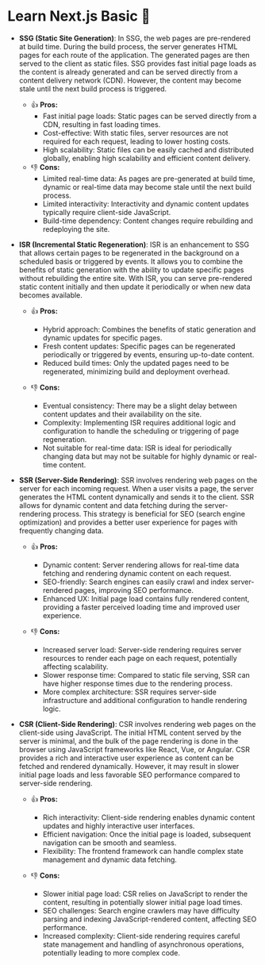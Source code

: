 # Learn Next.js Basic 🚀️

* **SSG (Static Site Generation)**: In SSG, the web pages are pre-rendered at build time. During the build process, the server generates HTML pages for each route of the application. The generated pages are then served to the client as static files. SSG provides fast initial page loads as the content is already generated and can be served directly from a content delivery network (CDN). However, the content may become stale until the next build process is triggered.

  * 👍 **Pros:**
    * Fast initial page loads: Static pages can be served directly from a CDN, resulting in fast loading times.
    * Cost-effective: With static files, server resources are not required for each request, leading to lower hosting costs.
    * High scalability: Static files can be easily cached and distributed globally, enabling high scalability and efficient content delivery.
  * 👎 **Cons:**
    * Limited real-time data: As pages are pre-generated at build time, dynamic or real-time data may become stale until the next build process.
    * Limited interactivity: Interactivity and dynamic content updates typically require client-side JavaScript.
    * Build-time dependency: Content changes require rebuilding and redeploying the site.
* **ISR (Incremental Static Regeneration)**: ISR is an enhancement to SSG that allows certain pages to be regenerated in the background on a scheduled basis or triggered by events. It allows you to combine the benefits of static generation with the ability to update specific pages without rebuilding the entire site. With ISR, you can serve pre-rendered static content initially and then update it periodically or when new data becomes available.

  * 👍 **Pros:**

    * Hybrid approach: Combines the benefits of static generation and dynamic updates for specific pages.
    * Fresh content updates: Specific pages can be regenerated periodically or triggered by events, ensuring up-to-date content.
    * Reduced build times: Only the updated pages need to be regenerated, minimizing build and deployment overhead.
  * 👎 **Cons:**

    * Eventual consistency: There may be a slight delay between content updates and their availability on the site.
    * Complexity: Implementing ISR requires additional logic and configuration to handle the scheduling or triggering of page regeneration.
    * Not suitable for real-time data: ISR is ideal for periodically changing data but may not be suitable for highly dynamic or real-time content.
* **SSR (Server-Side Rendering)**: SSR involves rendering web pages on the server for each incoming request. When a user visits a page, the server generates the HTML content dynamically and sends it to the client. SSR allows for dynamic content and data fetching during the server-rendering process. This strategy is beneficial for SEO (search engine optimization) and provides a better user experience for pages with frequently changing data.

  * 👍 **Pros:**

    * Dynamic content: Server rendering allows for real-time data fetching and rendering dynamic content on each request.
    * SEO-friendly: Search engines can easily crawl and index server-rendered pages, improving SEO performance.
    * Enhanced UX: Initial page load contains fully rendered content, providing a faster perceived loading time and improved user experience.
  * 👎 **Cons:**

    * Increased server load: Server-side rendering requires server resources to render each page on each request, potentially affecting scalability.
    * Slower response time: Compared to static file serving, SSR can have higher response times due to the rendering process.
    * More complex architecture: SSR requires server-side infrastructure and additional configuration to handle rendering logic.
* **CSR (Client-Side Rendering)**: CSR involves rendering web pages on the client-side using JavaScript. The initial HTML content served by the server is minimal, and the bulk of the page rendering is done in the browser using JavaScript frameworks like React, Vue, or Angular. CSR provides a rich and interactive user experience as content can be fetched and rendered dynamically. However, it may result in slower initial page loads and less favorable SEO performance compared to server-side rendering.

  * 👍 **Pros:**

    * Rich interactivity: Client-side rendering enables dynamic content updates and highly interactive user interfaces.
    * Efficient navigation: Once the initial page is loaded, subsequent navigation can be smooth and seamless.
    * Flexibility: The frontend framework can handle complex state management and dynamic data fetching.
  * 👎 **Cons:**

    * Slower initial page load: CSR relies on JavaScript to render the content, resulting in potentially slower initial page load times.
    * SEO challenges: Search engine crawlers may have difficulty parsing and indexing JavaScript-rendered content, affecting SEO performance.
    * Increased complexity: Client-side rendering requires careful state management and handling of asynchronous operations, potentially leading to more complex code.
